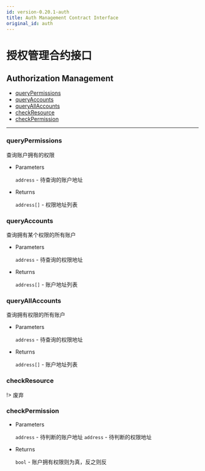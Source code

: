 ```yaml
---
id: version-0.20.1-auth
title: Auth Management Contract Interface
original_id: auth
---
```

# 授权管理合约接口

<h2 class="hover-list">Authorization Management</h2>

- [queryPermissions](#queryPermissions)
- [queryAccounts](#queryAccounts)
- [queryAllAccounts](#queryAllAccounts)
- [checkResource](#checkResource)
- [checkPermission](#checkPermission)

* * *

### queryPermissions

查询账户拥有的权限

- Parameters
    
    `address` - 待查询的账户地址

- Returns
    
    `address[]` - 权限地址列表

### queryAccounts

查询拥有某个权限的所有账户

- Parameters
    
    `address` - 待查询的权限地址

- Returns
    
    `address[]` - 账户地址列表

### queryAllAccounts

查询拥有权限的所有账户

- Parameters
    
    `address` - 待查询的权限地址

- Returns
    
    `address[]` - 账户地址列表

### checkResource

!> 废弃

### checkPermission

- Parameters
    
    `address` - 待判断的账户地址 `address` - 待判断的权限地址

- Returns
    
    `bool` - 账户拥有权限则为真，反之则反